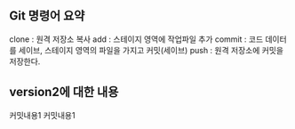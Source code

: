 ## Git 명령어 요약

clone : 원격 저장소 복사
add : 스테이지 영역에 작업파일 추가
commit : 코드 데이터를 세이브, 스테이지 영역의 파일을 가지고 커밋(세이브)
push : 원격 저장소에 커밋을 저장한다.

## version2에 대한 내용
커밋내용1
커밋내용1